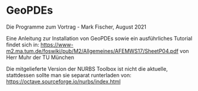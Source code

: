 # GeoPDEs
Die Programme zum Vortrag - Mark Fischer, August 2021

Eine Anleitung zur Installation von GeoPDEs sowie ein ausführliches Tutorial findet sich in:
https://www-m2.ma.tum.de/foswiki/pub/M2/Allgemeines/AFEMWS17/SheetP04.pdf
von Herr Muhr der TU München

Die mitgelieferte Version der NURBS Toolbox ist nicht die aktuelle, 
stattdessen sollte man sie separat runterladen von:
https://octave.sourceforge.io/nurbs/index.html
